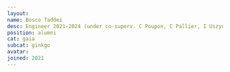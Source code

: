 ```yaml
---
layout:
name: Bosco Taddei
desc: Engineer 2021-2024 (under co-superv. C Poupon, C Pallier, I Uszynski)
position: alumni
cat: gaia
subcat: ginkgo
avatar:
joined: 2021
---
```

